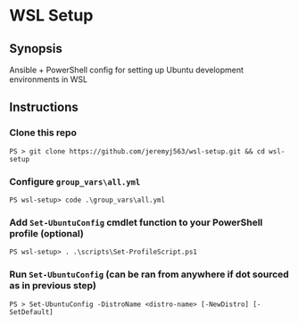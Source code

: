 # WSL Setup

## Synopsis
Ansible + PowerShell config for setting up Ubuntu development environments in WSL

## Instructions

### Clone this repo
```
PS > git clone https://github.com/jeremyj563/wsl-setup.git && cd wsl-setup
```

### Configure `group_vars\all.yml`
```
PS wsl-setup> code .\group_vars\all.yml
```

### Add `Set-UbuntuConfig` cmdlet function to your PowerShell profile (optional)
```
PS wsl-setup> . .\scripts\Set-ProfileScript.ps1
```

### Run `Set-UbuntuConfig` (can be ran from anywhere if dot sourced as in previous step)
```
PS > Set-UbuntuConfig -DistroName <distro-name> [-NewDistro] [-SetDefault]
```